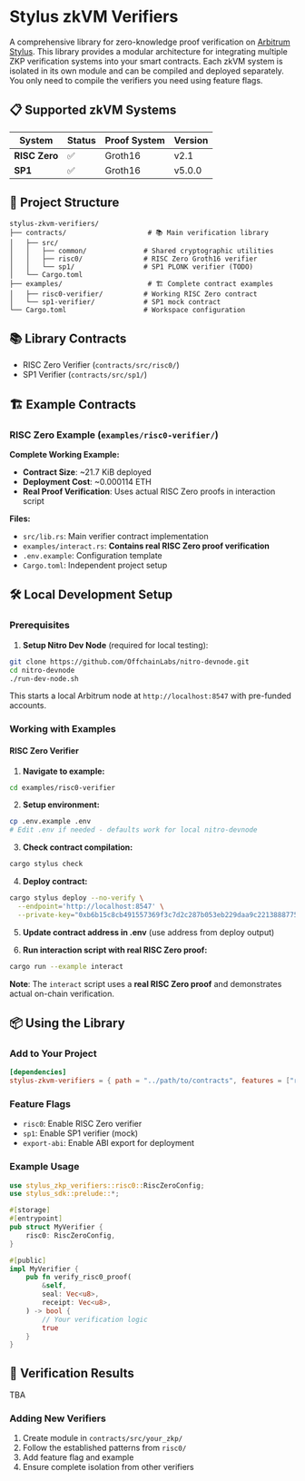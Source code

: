 # Stylus zkVM Verifiers

A comprehensive library for zero-knowledge proof verification on [Arbitrum Stylus](https://docs.arbitrum.io/stylus/gentle-introduction). This library provides a modular architecture for integrating multiple ZKP verification systems into your smart contracts. Each zkVM system is isolated in its own module and can be compiled and deployed separately. You only need to compile the verifiers you need using feature flags.

## 📋 Supported zkVM Systems

| System | Status | Proof System | Version |
|--------|--------|--------------|----------|
| **RISC Zero** | ✅ | Groth16 | v2.1 |
| **SP1** | ✅ | Groth16 | v5.0.0 |

## 📁 Project Structure

```
stylus-zkvm-verifiers/
├── contracts/                    # 📚 Main verification library
│   ├── src/
│   │   ├── common/              # Shared cryptographic utilities
│   │   ├── risc0/               # RISC Zero Groth16 verifier
│   │   └── sp1/                 # SP1 PLONK verifier (TODO)
│   └── Cargo.toml
├── examples/                     # 🏗️ Complete contract examples
│   ├── risc0-verifier/          # Working RISC Zero contract
│   └── sp1-verifier/            # SP1 mock contract
└── Cargo.toml                   # Workspace configuration
```

## 📚 Library Contracts
- RISC Zero Verifier (`contracts/src/risc0/`)
- SP1 Verifier (`contracts/src/sp1/`)

## 🏗️ Example Contracts

### RISC Zero Example (`examples/risc0-verifier/`)

**Complete Working Example:**
- **Contract Size**: ~21.7 KiB deployed
- **Deployment Cost**: ~0.000114 ETH
- **Real Proof Verification**: Uses actual RISC Zero proofs in interaction script

**Files:**
- `src/lib.rs`: Main verifier contract implementation
- `examples/interact.rs`: **Contains real RISC Zero proof verification**
- `.env.example`: Configuration template
- `Cargo.toml`: Independent project setup

## 🛠️ Local Development Setup

### Prerequisites

1. **Setup Nitro Dev Node** (required for local testing):
```bash
git clone https://github.com/OffchainLabs/nitro-devnode.git
cd nitro-devnode
./run-dev-node.sh
```

This starts a local Arbitrum node at `http://localhost:8547` with pre-funded accounts.

### Working with Examples

#### RISC Zero Verifier

1. **Navigate to example:**
```bash
cd examples/risc0-verifier
```

2. **Setup environment:**
```bash
cp .env.example .env
# Edit .env if needed - defaults work for local nitro-devnode
```

3. **Check contract compilation:**
```bash
cargo stylus check
```

4. **Deploy contract:**
```bash
cargo stylus deploy --no-verify \
  --endpoint='http://localhost:8547' \
  --private-key="0xb6b15c8cb491557369f3c7d2c287b053eb229daa9c22138887752191c9520659"
```

5. **Update contract address in .env** (use address from deploy output)

6. **Run interaction script with real RISC Zero proof:**
```bash
cargo run --example interact
```

**Note**: The `interact` script uses a **real RISC Zero proof** and demonstrates actual on-chain verification.

## 📦 Using the Library

### Add to Your Project

```toml
[dependencies]
stylus-zkvm-verifiers = { path = "../path/to/contracts", features = ["risc0"] }
```

### Feature Flags

- `risc0`: Enable RISC Zero verifier
- `sp1`: Enable SP1 verifier (mock)
- `export-abi`: Enable ABI export for deployment

### Example Usage

```rust
use stylus_zkp_verifiers::risc0::RiscZeroConfig;
use stylus_sdk::prelude::*;

#[storage]
#[entrypoint]
pub struct MyVerifier {
    risc0: RiscZeroConfig,
}

#[public]
impl MyVerifier {
    pub fn verify_risc0_proof(
        &self,
        seal: Vec<u8>,
        receipt: Vec<u8>,
    ) -> bool {
        // Your verification logic
        true
    }
}
```

## 🧪 Verification Results

TBA

### Adding New Verifiers

1. Create module in `contracts/src/your_zkp/`
2. Follow the established patterns from `risc0/` 
3. Add feature flag and example
4. Ensure complete isolation from other verifiers
